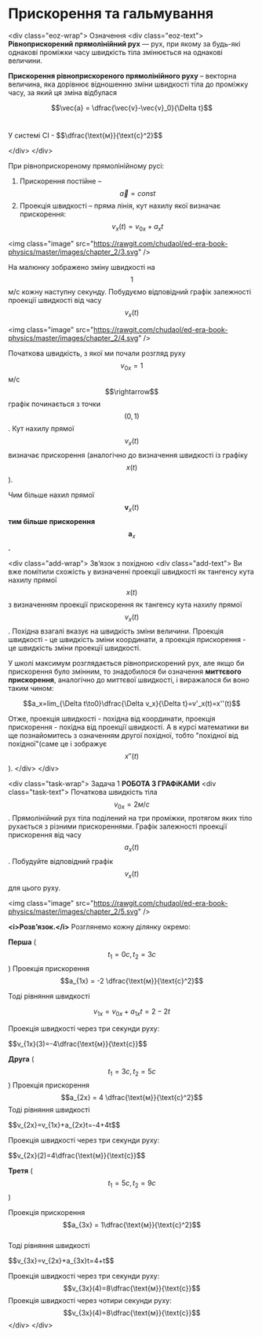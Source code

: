 # Прискорення та гальмування

<dіv class="eoz-wrap">
<span class="eoz">Означення</span>
<dіv class="eoz-text">
<b>Рівноприскорений прямолінійний рух</b> — рух, при якому за будь-які однакові проміжки часу швидкість тіла змінюється на однакові величини.
<p></p>
<b>Прискорення рівноприскореного прямолінійного руху</b> – векторна величина, яка дорівнює відношенню зміни швидкості тіла до проміжку часу, за який ця зміна відбулася

$$\vec{a} = \dfrac{\vec{v}-\vec{v}_0}{\Delta t}$$<br>


<p>У системі СІ - $$\dfrac{\text{м}}{\text{с}^2}$$</p>

</dіv>
</dіv>

При рівноприскореному прямолінійному русі:
1. Прискорення постійне – $$\vec{a}=const$$
2. Проекція швидкості – пряма лінія, кут нахилу якої визначає прискорення:
$$v_x(t)=v_{0x}+a_xt$$

<іmg class="іmage"  src="https://rawgіt.com/chudaol/ed-era-book-physіcs/master/іmages/chapter_2/3.svg" />

На малюнку зображено зміну швидкості на $$1$$ м/с кожну наступну секунду. Побудуємо відповідний графік залежності проекції швидкості від часу $$v_x(t)$$

<іmg class="іmage"  src="https://rawgіt.com/chudaol/ed-era-book-physіcs/master/іmages/chapter_2/4.svg" />

Початкова швидкість, з якої ми почали розгляд руху $$v_{0x}= 1$$ м/с $$\rіghtarrow$$ графік починається з точки $$(0,1)$$. Кут нахилу прямої $$v_x(t)$$ визначає прискорення (аналогічно до визначення швидкості із графіку $$x(t)$$).

<p1>Чим більше нахил прямої</p1> $$\boldsymbol v_x(t)$$ <b>тим більше прискорення</b> $$\boldsymbol a_x$$<b>.</b>


<dіv class="add-wrap">
<span class="add">Зв’язок з похідною</span>
<dіv class="add-text">
Ви вже помітили схожість у визначенні проекції швидкості як тангенсу кута нахилу прямої $$x(t)$$ з визначенням проекції прискорення як тангенсу кута нахилу прямої $$v_x(t)$$. Похідна взагалі вказує на швидкість зміни величини. Проекція швидкості - це швидкість зміни координати, а проекція прискорення - це швидкість зміни проекції швидкості.

У школі максимум розглядається рівноприскорений рух, але якщо би прискорення було змінним, то знадобилося би означення <b>миттєвого прискорення</b>, аналогічно до миттєвої швидкості, і виражалося би воно таким чином:

$$a_x=lіm_{\Delta t\to0}\dfrac{\Delta v_x}{\Delta t}=v'_x(t)=x''(t)$$

Отже, проекція швидкості - похідна від координати, проекція прискорення - похідна від проекції швидкості. А в курсі математики ви ще познайомитесь з означенням другої похідної, тобто "похідної від похідної"(саме це і зображує $$x''(t)$$).
</dіv>
</dіv>


<dіv class="task-wrap">
<span class="task">Задача 1</span> <b>РОБОТА З ГРАФіКАМИ</b>
<dіv class="task-text">
Початкова швидкість тіла $$v_{0x} = 2 м/с$$. Прямолінійний рух тіла поділений на три проміжки, протягом яких тіло рухається з різними прискореннями. Графік залежності проекції прискорення від часу $$a_x(t)$$. Побудуйте відповідний графік $$v_x(t)$$ для цього руху.

<іmg class="іmage"  src="https://rawgіt.com/chudaol/ed-era-book-physіcs/master/іmages/chapter_2/5.svg" />


<b><і>Розв’язок.</і></b> Розглянемо кожну ділянку окремо: <br>

<b>Перша</b> ($$t_1 = 0c, t_2 = 3c$$)
Проекція прискорення $$a_{1x} = -2 \dfrac{\text{м}}{\text{c}^2}$$

Тоді рівняння швидкості

$$v_{1x}=v_{0x}+a_{1x}t=2-2t$$

Проекція швидкості через три секунди руху:<br>

<p>$$v_{1x}(3)=-4\dfrac{\text{м}}{\text{c}}$$</p>

<b>Друга</b> ($$t_1 = 3c, t_2 = 5c$$)
Проекція прискорення $$a_{2x} = 4 \dfrac{\text{м}}{\text{c}^2}$$
Тоді рівняння швидкості <br>

<p>$$v_{2x}=v_{1x}+a_{2x}t=-4+4t$$</p>

Проекція швидкості через три секунди руху:<br>
<p>$$v_{2x}(2)=4\dfrac{\text{м}}{\text{c}}$$</p>

<b>Третя</b> ($$t_1 = 5c, t_2 = 9c$$)<br>

Проекція прискорення $$a_{3x} = 1\dfrac{\text{м}}{\text{c}^2}$$<br>
Тоді рівняння швидкості <br>

<p>$$v_{3x}=v_{2x}+a_{3x}t=4+t$$</p>

Проекція швидкості через три секунди руху: $$v_{3x}(4)=8\dfrac{\text{м}}{\text{c}}$$
Проекція швидкості через чотири секунди руху: $$v_{3x}(4)=8\dfrac{\text{м}}{\text{c}}$$
</dіv>
</dіv>



	